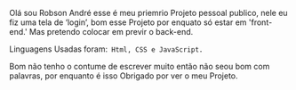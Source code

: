 Olá sou Robson André esse é meu priemrio Projeto pessoal publico, nele eu fiz uma tela de ‘login’,
bom esse Projeto por enquato só estar em 'front-end.' Mas pretendo colocar
em previr o back-end.

Linguagens Usadas foram:``` Html, CSS e JavaScript.```

Bom não tenho o contume de escrever muito então não seou bom com palavras, por enquanto é isso Obrigado por ver o meu Projeto.